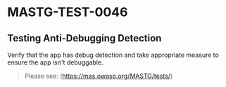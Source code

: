 #  MASTG-TEST-0046

## Testing Anti-Debugging Detection

Verify that the app has debug detection and take appropriate measure to ensure the app isn't debuggable.

> Please see: (https://mas.owasp.org/MASTG/tests/)